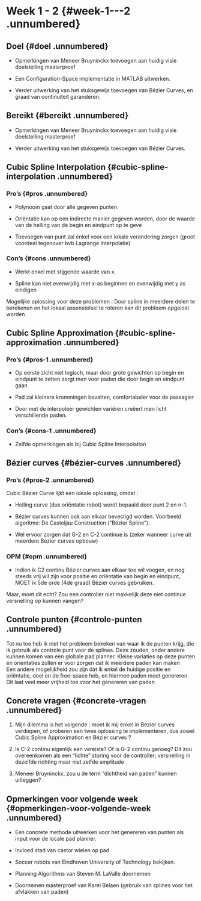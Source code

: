 Week 1 - 2 {#week-1---2 .unnumbered}
==========

Doel {#doel .unnumbered}
----

-   Opmerkingen van Meneer Bruyninckx toevoegen aan huidig visie
    doelstelling masterproef

-   Een Configuration-Space implementatie in MATLAB uitwerken.

-   Verder uitwerking van het stuksgewijs toevoegen van Bézier Curves,
    en graad van continuiteit garanderen.

Bereikt {#bereikt .unnumbered}
-------

-   Opmerkingen van Meneer Bruyninckx toevoegen aan huidig visie
    doelstelling masterproef

-   Verder uitwerking van het stuksgewijs toevoegen van Bézier Curves.

Cubic Spline Interpolation {#cubic-spline-interpolation .unnumbered}
--------------------------

### Pro’s {#pros .unnumbered}

-   Polynoom gaat door alle gegeven punten.

-   Oriëntatie kan op een indirecte manier gegeven worden, door de
    waarde van de helling van de begin en eindpunt op te geve

-   Toevoegen van punt zal enkel voor een lokale verandering zorgen
    (groot voordeel tegenover bvb Lagrange Interpolatie)

### Con’s {#cons .unnumbered}

-   Werkt enkel met stijgende waarde van x.

-   Spline kan niet evenwijdig met x-as beginnen en evenwijdig met y as
    eindigen

Mogelijke oplossing voor deze problemen : Door spline in meerdere delen
te berekenen en het lokaal assenstelsel te roteren kan dit probleem
opgelost worden

Cubic Spline Approximation {#cubic-spline-approximation .unnumbered}
--------------------------

### Pro’s {#pros-1 .unnumbered}

-   Op eerste zicht niet logisch, maar door grote gewichten op begin en
    eindpunt te zetten zorgt men voor paden die door begin en eindpunt
    gaan

-   Pad zal kleinere krommingen bevatten, comfortabeler voor de
    passagier

-   Door met de interpoleer gewichten variëren creëert men licht
    verschillende paden.

### Con’s {#cons-1 .unnumbered}

-   Zelfde opmerkingen als bij Cubic Spline Interpolation

Bézier curves {#bézier-curves .unnumbered}
-------------

### Pro’s {#pros-2 .unnumbered}

Cubic Bézier Curve lijkt een ideale oplossing, omdat :

-   Helling curve (dus oriëntatie robot) wordt bepaald door punt 2
    en n-1.

-   Bézier curves kunnen ook aan elkaar bevestigd worden. Voorbeeld
    algoritme: De Casteljau Construction (“Bézier Spline”).

-   Wel ervoor zorgen dat G-2 en C-2 continue is (zeker wanneer curve
    uit meerdere Bézier curves opbouw)

### OPM {#opm .unnumbered}

-   Indien ik C2 continu Bézier curves aan elkaar toe wil voegen, en nog
    steeds vrij wil zijn voor positie en oriëntatie van begin en
    eindpunt, MOET ik 5de orde (4de graad) Bézier curves gebruiken.

Maar, moet dit echt? Zou een controller niet makkelijk deze niet
continue versnelling op kunnen vangen?

Controle punten {#controle-punten .unnumbered}
---------------

Tot nu toe heb ik niet het probleem bekeken van waar ik de punten krijg,
die ik gebruik als controle punt voor de splines. Deze zouden, onder
andere kunnen komen van een globale pad planner. Kleine variaties op
deze punten en orientaties zullen er voor zorgen dat ik meerdere paden
kan maken\
Een andere mogelijkheid zou zijn dat ik enkel de huidige positie en
oriëntatie, doel en de free-space heb, en hiermee paden moet genereren.
Dit laat veel meer vrijheid toe voor het genereren van paden

Concrete vragen {#concrete-vragen .unnumbered}
---------------

1.  Mijn dilemma is het volgende : moet ik mij enkel in Bézier curves
    verdiepen, of proberen een twee oplossing te implementeren, dus
    zowel Cubic Spline Approximation en Bézier curves ?

2.  Is C-2 continu eigenlijk een vereiste? Of is G-2 continu genoeg? Dit
    zou overeenkomen als een “lichte” storing voor de controller;
    versnelling in dezelfde richting maar niet zelfde amplitude

3.  Meneer Bruyninckx, zou u de term “dichtheid van paden” kunnen
    uitleggen?

Opmerkingen voor volgende week {#opmerkingen-voor-volgende-week .unnumbered}
------------------------------

-   Een concrete methode uitwerken voor het genereren van punten als
    input voor de locale pad planner.

-   Invloed stad van castor wielen op pad

-   Soccer robots van Eindhoven University of Technology bekijken.

-   Planning Algorithms van Steven M. LaValle doornemen

-   Doornemen masterproef van Karel Belaen (gebruik van splines voor het
    afvlakken van paden)
